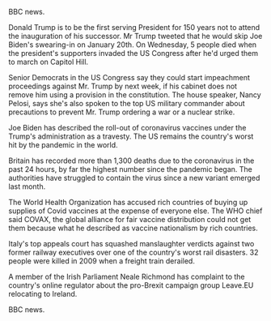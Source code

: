 BBC news.

Donald Trump is to be the first serving President for 150 years not to attend the inauguration of his successor. Mr Trump tweeted that he would skip Joe Biden's swearing-in on January 20th. On Wednesday, 5 people died when the president's supporters invaded the US Congress after he'd urged them to march on Capitol Hill.

Senior Democrats in the US Congress say they could start impeachment proceedings against Mr. Trump by next week, if his cabinet does not remove him using a provision in the constitution. The house speaker, Nancy Pelosi, says she's also spoken to the top US military commander about precautions to prevent Mr. Trump ordering a war or a nuclear strike.

Joe Biden has described the roll-out of coronavirus vaccines under the Trump's administration as a travesty. The US remains the country's worst hit by the pandemic in the world.

Britain has recorded more than 1,300 deaths due to the coronavirus in the past 24 hours, by far the highest number since the pandemic began. The authorities have struggled to contain the virus since a new variant emerged last month.

The World Health Organization has accused rich countries of buying up supplies of Covid vaccines at the expense of everyone else. The WHO chief said COVAX, the global alliance for fair vaccine distribution could not get them because what he described as vaccine nationalism by rich countries.

Italy's top appeals court has squashed manslaughter verdicts against two former railway executives over one of the country's worst rail disasters. 32 people were killed in 2009 when a freight train derailed.

A member of the Irish Parliament Neale Richmond has complaint to the country's online regulator about the pro-Brexit campaign group Leave.EU relocating to Ireland.

BBC news.
